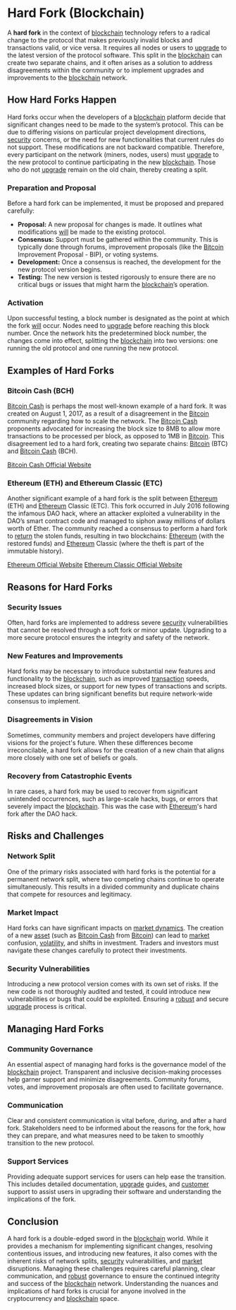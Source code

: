 # Hard Fork (Blockchain)

A **hard fork** in the context of [blockchain](../b/blockchain_in_trading.md) technology refers to a radical change to the protocol that makes previously invalid blocks and transactions valid, or vice versa. It requires all nodes or users to [upgrade](../u/upgrade.md) to the latest version of the protocol software. This split in the [blockchain](../b/blockchain_in_trading.md) can create two separate chains, and it often arises as a solution to address disagreements within the community or to implement upgrades and improvements to the [blockchain](../b/blockchain_in_trading.md) network.

## How Hard Forks Happen

Hard forks occur when the developers of a [blockchain](../b/blockchain_in_trading.md) platform decide that significant changes need to be made to the system’s protocol. This can be due to differing visions on particular project development directions, [security](../s/security.md) concerns, or the need for new functionalities that current rules do not support. These modifications are not backward compatible. Therefore, every participant on the network (miners, nodes, users) must [upgrade](../u/upgrade.md) to the new protocol to continue participating in the new [blockchain](../b/blockchain_in_trading.md). Those who do not [upgrade](../u/upgrade.md) remain on the old chain, thereby creating a split.

### Preparation and Proposal

Before a hard fork can be implemented, it must be proposed and prepared carefully:

- **Proposal:** A new proposal for changes is made. It outlines what modifications [will](../w/will.md) be made to the existing protocol.
- **Consensus:** Support must be gathered within the community. This is typically done through forums, improvement proposals (like the [Bitcoin](../b/bitcoin.md) Improvement Proposal - BIP), or voting systems.
- **Development:** Once a consensus is reached, the development for the new protocol version begins.
- **Testing:** The new version is tested rigorously to ensure there are no critical bugs or issues that might harm the [blockchain](../b/blockchain_in_trading.md)’s operation.

### Activation

Upon successful testing, a block number is designated as the point at which the fork [will](../w/will.md) occur. Nodes need to [upgrade](../u/upgrade.md) before reaching this block number. Once the network hits the predetermined block number, the changes come into effect, splitting the [blockchain](../b/blockchain_in_trading.md) into two versions: one running the old protocol and one running the new protocol.

## Examples of Hard Forks

### Bitcoin Cash (BCH)

[Bitcoin Cash](../b/bitcoin_cash.md) is perhaps the most well-known example of a hard fork. It was created on August 1, 2017, as a result of a disagreement in the [Bitcoin](../b/bitcoin.md) community regarding how to scale the network. The [Bitcoin Cash](../b/bitcoin_cash.md) proponents advocated for increasing the block size to 8MB to allow more transactions to be processed per block, as opposed to 1MB in [Bitcoin](../b/bitcoin.md). This disagreement led to a hard fork, creating two separate chains: [Bitcoin](../b/bitcoin.md) (BTC) and [Bitcoin Cash](../b/bitcoin_cash.md) (BCH).

[Bitcoin Cash Official Website](https://www.bitcoincash.org/)

### Ethereum (ETH) and Ethereum Classic (ETC)

Another significant example of a hard fork is the split between [Ethereum](../e/ethereum_.md) (ETH) and [Ethereum](../e/ethereum_.md) Classic (ETC). This fork occurred in July 2016 following the infamous DAO hack, where an attacker exploited a vulnerability in the DAO’s smart contract code and managed to siphon away millions of dollars worth of Ether. The community reached a consensus to perform a hard fork to [return](../r/return.md) the stolen funds, resulting in two blockchains: [Ethereum](../e/ethereum_.md) (with the restored funds) and [Ethereum](../e/ethereum_.md) Classic (where the theft is part of the immutable history).

[Ethereum Official Website](https://ethereum.org/)
[Ethereum Classic Official Website](https://ethereumclassic.org/)

## Reasons for Hard Forks

### Security Issues

Often, hard forks are implemented to address severe [security](../s/security.md) vulnerabilities that cannot be resolved through a soft fork or minor update. Upgrading to a more secure protocol ensures the integrity and safety of the network.

### New Features and Improvements

Hard forks may be necessary to introduce substantial new features and functionality to the [blockchain](../b/blockchain_in_trading.md), such as improved [transaction](../t/transaction.md) speeds, increased block sizes, or support for new types of transactions and scripts. These updates can bring significant benefits but require network-wide consensus to implement.

### Disagreements in Vision

Sometimes, community members and project developers have differing visions for the project's future. When these differences become irreconcilable, a hard fork allows for the creation of a new chain that aligns more closely with one set of beliefs or goals.

### Recovery from Catastrophic Events

In rare cases, a hard fork may be used to recover from significant unintended occurrences, such as large-scale hacks, bugs, or errors that severely impact the [blockchain](../b/blockchain_in_trading.md). This was the case with [Ethereum](../e/ethereum_.md)'s hard fork after the DAO hack.

## Risks and Challenges

### Network Split

One of the primary risks associated with hard forks is the potential for a permanent network split, where two competing chains continue to operate simultaneously. This results in a divided community and duplicate chains that compete for resources and legitimacy.

### Market Impact

Hard forks can have significant impacts on [market dynamics](../m/market_dynamics.md). The creation of a new [asset](../a/asset.md) (such as [Bitcoin Cash](../b/bitcoin_cash.md) from [Bitcoin](../b/bitcoin.md)) can lead to [market](../m/market.md) confusion, [volatility](../v/volatility.md), and shifts in investment. Traders and investors must navigate these changes carefully to protect their investments.

### Security Vulnerabilities

Introducing a new protocol version comes with its own set of risks. If the new code is not thoroughly audited and tested, it could introduce new vulnerabilities or bugs that could be exploited. Ensuring a [robust](../r/robust.md) and secure [upgrade](../u/upgrade.md) process is critical.

## Managing Hard Forks

### Community Governance

An essential aspect of managing hard forks is the governance model of the [blockchain](../b/blockchain_in_trading.md) project. Transparent and inclusive decision-making processes help garner support and minimize disagreements. Community forums, votes, and improvement proposals are often used to facilitate governance.

### Communication

Clear and consistent communication is vital before, during, and after a hard fork. Stakeholders need to be informed about the reasons for the fork, how they can prepare, and what measures need to be taken to smoothly transition to the new protocol.

### Support Services

Providing adequate support services for users can help ease the transition. This includes detailed documentation, [upgrade](../u/upgrade.md) guides, and [customer](../c/customer.md) support to assist users in upgrading their software and understanding the implications of the fork.

## Conclusion

A hard fork is a double-edged sword in the [blockchain](../b/blockchain_in_trading.md) world. While it provides a mechanism for implementing significant changes, resolving contentious issues, and introducing new features, it also comes with the inherent risks of network splits, [security](../s/security.md) vulnerabilities, and [market](../m/market.md) disruptions. Managing these challenges requires careful planning, clear communication, and [robust](../r/robust.md) governance to ensure the continued integrity and success of the [blockchain](../b/blockchain_in_trading.md) network. Understanding the nuances and implications of hard forks is crucial for anyone involved in the cryptocurrency and [blockchain](../b/blockchain_in_trading.md) space.